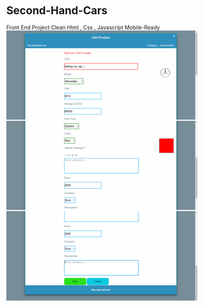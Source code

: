 # Second-Hand-Cars
Front End Project
Clean Html , Css , Javascript
Mobile-Ready
![alt tag](https://github.com/AdrianBesleaga/Second-Hand-Cars/blob/master/img/screenshots/screenshot1.png)
![alt tag](https://github.com/AdrianBesleaga/Second-Hand-Cars/blob/master/img/screenshots/screenshot2.png)
![alt tag](https://github.com/AdrianBesleaga/Second-Hand-Cars/blob/master/img/screenshots/screenshot3.png)

